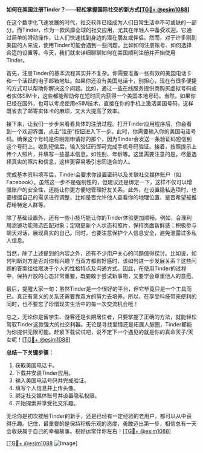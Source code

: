 **如何在美国注册Tinder？——轻松掌握国际社交的新方式[[TG💪+ @esim1088](https://t.me/s/esim1088)]**

在这个数字化飞速发展的时代，社交软件已经成为人们日常生活中不可或缺的一部分。而Tinder，作为一款风靡全球的社交应用，尤其在年轻人中备受欢迎。它通过简单的滑动操作，让人们快速找到身边的潜在朋友或伴侣。然而，对于许多刚到美国的人来说，使用Tinder可能会遇到一些问题，比如如何注册账号、如何选择合适的设置等。今天，我们就来详细聊聊如何在美国顺利注册并开始使用Tinder。

首先，注册Tinder的基本流程其实并不复杂。你需要准备一张有效的美国电话卡和一个活跃的电子邮箱地址。如果你还没有美国电话卡，别担心，现在有很多便捷的方式可以帮助你解决这个问题。比如，通过一些在线服务提供商购买虚拟号码或者实体SIM卡，这些都能帮助你在短时间内获得一个美国本地号码。当然，如果你已经在国外，也可以考虑使用eSIM技术，直接在你的手机上激活美国号码，这样既省去了邮寄实体卡的麻烦，又大大提高了效率。

接下来，让我们一步步来看看具体的注册过程。打开Tinder应用程序后，你会看到一个欢迎界面，点击“注册”按钮进入下一步。此时，你需要输入你的美国电话号码。确保这个号码是你刚刚申请好的那个，因为Tinder会发送一条验证码短信到这个号码上。收到短信后，输入验证码即可完成手机号码验证。接着，按照提示上传个人照片，并填写一些基本信息，如性别、年龄等。这里需要注意的是，尽量选择真实的照片和信息，这样更容易吸引志同道合的人。

完成基本资料填写后，Tinder会要求你设置密码以及关联社交媒体账户（如Facebook）。虽然这一步不是强制性的，但建议还是绑定一下，这样不仅可以增强账户的安全性，还能让你更方便地管理好友关系。此外，在设置隐私选项时，也要根据自己的需求进行调整，比如是否允许他人查看你的地理位置、是否希望被推荐给特定人群等。

除了基础设置外，还有一些小技巧能让你的Tinder体验更加顺畅。例如，合理利用滤镜功能筛选匹配对象；定期更新个人状态和照片，保持页面新鲜感；积极参与聊天对话，展现真实的自己。同时，也要注意保护个人信息安全，避免泄露过多私人信息。

当然，除了上述提到的内容之外，还有不少用户关心的问题值得探讨。比如说，如何判断对方是否对你有兴趣？当双方都有好感时，该如何进一步发展关系？这些问题的答案往往取决于个人的性格特点及沟通方式。因此，在使用Tinder的过程中，保持开放的心态非常重要，既要敢于尝试新事物，又要学会尊重他人的意愿。

最后，提醒大家一句：虽然Tinder是一个很好的平台，但它毕竟只是一个工具而已。真正有意义的关系还需要靠双方的努力去培养。所以，在享受科技带来便利的同时，也不要忘了珍惜现实生活中的每一次交流机会哦！

总之，无论你是留学生、游客还是长期居住者，只要掌握了正确的方法，就能轻松驾驭Tinder这款强大的社交利器。无论是寻找爱情还是拓展人脉圈，Tinder都能为你提供无限可能。赶紧下载试试吧，说不定下一个遇见的就是你的真命天子/天女呢！[[TG💪+ @esim1088](https://t.me/s/esim1088)]

**总结一下关键步骤：**
1. 获取美国电话卡。
2. 下载并安装Tinder应用。
3. 输入美国电话号码并完成验证。
4. 填写个人信息并上传头像。
5. 绑定社交媒体账号并设置隐私权限。
6. 开始探索并享受社交乐趣。

无论你是初次接触Tinder的新手，还是已经有一定经验的老用户，都可以从中获得乐趣。记住，最重要的是保持积极乐观的态度，勇敢迈出第一步，相信总有一天会收获属于自己的幸福故事。祝好运常伴你左右！[[TG💪+ @esim1088](https://t.me/s/esim1088)] 

[[TG💪+ @esim1088](https://t.me/s/esim1088) ![Image](https://i.postimg.cc/4NQfJmqS/Snipaste-2025-05-13-00-14-12.png)]
